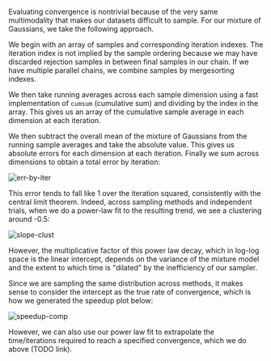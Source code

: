 Evaluating convergence is nontrivial because of the very same multimodality that makes our datasets difficult to sample. For our mixture of Gaussians, we take the following approach.

We begin with an array of samples and corresponding iteration indexes. The iteration index is not implied by the sample ordering because we may have discarded rejection samples in between final samples in our chain. If we have multiple parallel chains, we combine samples by mergesorting indexes.

We then take running averages across each sample dimension using a fast implementation of `cumsum` (cumulative sum) and dividing by the index in the array. This gives us an array of the cumulative sample average in each dimension at each iteration.

We then subtract the overall mean of the mixture of Gaussians from the running sample averages and take the absolute value. This gives us absolute errors for each dimension at each iteration. Finally we sum across dimensions to obtain a total error by iteration:

![err-by-iter](err-by-iter.png)

This error tends to fall like 1 over the iteration squared, consistently with the central limit theorem. Indeed, across sampling methods and independent trials, when we do a power-law fit to the resulting trend, we see a clustering around -0.5:

![slope-clust](slope-clust.png)

However, the multiplicative factor of this power law decay, which in log-log space is the linear intercept, depends on the variance of the mixture model and the extent to which time is "dilated" by the inefficiency of our sampler.

Since we are sampling the same distribution across methods, it makes sense to consider the intercept as the true rate of convergence, which is how we generated the speedup plot below:

![speedup-comp](speedup-comp.png)

However, we can also use our power law fit to extrapolate the time/iterations required to reach a specified convergence, which we do above (TODO link).
